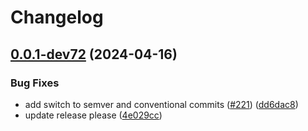 # Changelog

## [0.0.1-dev72](https://github.com/Zero-True/zero-true/compare/zero-true-v0.0.0-dev72...zero-true-v0.0.1-dev72) (2024-04-16)


### Bug Fixes

* add switch to semver and conventional commits ([#221](https://github.com/Zero-True/zero-true/issues/221)) ([dd6dac8](https://github.com/Zero-True/zero-true/commit/dd6dac87f9e0ecf9903b755ec88c0d605ad007ce))
* update release please ([4e029cc](https://github.com/Zero-True/zero-true/commit/4e029cc88e79dbfdc89348758ae493751b80a4ee))
